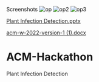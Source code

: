 
Screenshots
![op](https://user-images.githubusercontent.com/104186416/202053314-2ccb80b4-04f7-40ca-9d53-b092d99cd899.jpg)
![op2](https://user-images.githubusercontent.com/104186416/202359548-45c56018-4180-45d5-bac2-3bed29f3f799.jpg)
![op3](https://user-images.githubusercontent.com/104186416/202707048-4ec7b422-6e5d-4206-8901-c8b0cf25217a.jpg)


[Plant Infection Detection.pptx](https://github.com/santhanalakshmi21/ACM-Hackathon/files/9996536/Plant.Infection.Detection.pptx)

[acm-w-2022-version-1 (1).docx](https://github.com/santhanalakshmi21/ACM-Hackathon/files/10072365/acm-w-2022-version-1.1.docx)

# ACM-Hackathon
Plant Infection Detection
